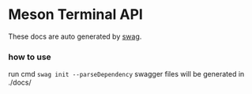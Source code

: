 # Meson Terminal API

These docs are auto generated by [swag](https://github.com/swaggo/swag).

### how to use

run cmd
`swag init --parseDependency`
swagger files will be generated in ./docs/
